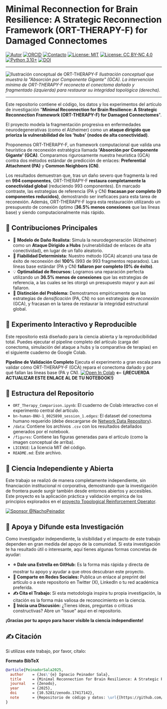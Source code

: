 # Minimal Reconnection for Brain Resilience: A Strategic Reconnection Framework (ORT-THERAPY-F) for Damaged Connectomes

[![Autor](https://img.shields.io/badge/Autor-Jos%C3%A9%20Ignacio%20Peinador%20Sala-lightgrey.svg)](https://orcid.org/0009-0008-1822-3452)
[![ORCID](https://img.shields.io/badge/ORCID-0009--0008--1822--3452-A6CE39.svg?logo=orcid&logoColor=white)](https://orcid.org/0009-0008-1822-3452)
[![Contacto](https://img.shields.io/badge/Contacto-joseignacio.peinador@gmail.com-007BFF.svg)](mailto:joseignacio.peinador@gmail.com)
[![License: MIT](https://img.shields.io/badge/License-MIT-blue.svg)](https://opensource.org/licenses/MIT)
[![License: CC BY-NC 4.0](https://img.shields.io/badge/License-CC%20BY--NC%204.0-lightgrey.svg)](https://creativecommons.org/licenses/by-nc/4.0/)
[![Python 3.10+](https://img.shields.io/badge/python-3.10+-blue.svg)](https://www.python.org/downloads/)
[![DOI](https://zenodo.org/badge/DOI/10.5281/zenodo.17417142.svg)](https://doi.org/10.5281/zenodo.17417142)

---

![Ilustración conceptual de ORT-THERAPY-F](httpsEntry_Image.jpg)
*Ilustración conceptual que muestra la "Absorción por Componente Gigante" (GCA). La intervención mínima de ORT-THERAPY-F reconecta el conectoma dañado y fragmentado (izquierda) para restaurar su integridad topológica (derecha).*

---

Este repositorio contiene el código, los datos y los experimentos del artículo de investigación "**Minimal Reconnection for Brain Resilience: A Strategic Reconnection Framework (ORT-THERAPY-F) for Damaged Connectomes**".

El proyecto modela la fragmentación progresiva en enfermedades neurodegenerativas (como el Alzheimer) como un **ataque dirigido que prioriza la vulnerabilidad de los 'hubs' (nodos de alta conectividad)**.

Proponemos ORT-THERAPY-F, un framework computacional que valida una heurística de reconexión estratégica llamada **'Absorción por Componente Gigante' (GCA)**. Comparamos rigurosamente nuestra heurística (GCA) contra dos métodos estándar de predicción de enlaces: **Preferential Attachment (PA)** y **Common Neighbors (CN)**.

Los resultados demuestran que, tras un daño severo que fragmenta la red en **994 componentes**, ORT-THERAPY-F **restaura completamente la conectividad global** (reduciendo 993 componentes). En marcado contraste, las estrategias de referencia (PA y CN) **fracasan por completo (0 componentes reducidos)**, demostrando ser ineficaces para esta tarea de reconexión. Además, ORT-THERAPY-F logra esta restauración utilizando un presupuesto de conexión óptimo (**36.5% menos conexiones** que las líneas base) y siendo computacionalmente más rápido.

## 🎯 Contribuciones Principales
* 🧠 **Modelo de Daño Realista:** Simula la neurodegeneración (Alzheimer) como un **Ataque Dirigido a Hubs** (vulnerabilidad de enlaces de alta conectividad), en lugar de un fallo aleatorio.
* 💯 **Fiabilidad Determinista:** Nuestro método (GCA) alcanzó una tasa de éxito de reconexión del **100%** (993 de 993 fragmentos reparados). Las líneas base estándar (PA y CN) **fallaron por completo (0% de éxito)**.
* 💡 **Optimalidad de Recursos:** Logramos una reparación perfecta utilizando un **36.5% menos de conexiones** que las estrategias de referencia, a las cuales se les otorgó un presupuesto mayor y aun así fallaron.
* 🔬 **Distinción del Problema:** Demostramos empíricamente que las estrategias de *densificación* (PA, CN) no son estrategias de *reconexión* (GCA), y fracasan en la tarea de restaurar la integridad estructural global.

## 🔬 Experimento Interactivo y Reproducible
Este repositorio está diseñado para la ciencia abierta y la reproducibilidad total. Puedes ejecutar el pipeline completo del artículo (carga del conectoma, simulación del ataque a hubs y la comparativa de terapias) en el siguiente cuaderno de Google Colab.

**Pipeline de Validación Completo**
Ejecuta el experimento a gran escala para validar cómo ORT-THERAPY-F (GCA) repara el conectoma dañado y por qué fallan las líneas base (PA y CN).
[![Open In Colab](https://colab.research.google.com/assets/colab-badge.svg)](https://colab.research.google.com/drive/1v_N-qO_q-Tj1iG2g2e_wY_xKjWq-Z2qB) **<-- (¡RECUERDA ACTUALIZAR ESTE ENLACE AL DE TU NOTEBOOK!)**

## 📂 Estructura del Repositorio
* `ORT_Therapy_Comparison.ipynb`: El cuaderno de Colab interactivo con el experimento central del artículo.
* `bn-human-BNU-1_0025890_session_1.edges`: El dataset del conectoma humano requerido (debe descargarse de [Network Data Repository](https://networkrepository.com/bn-human-BNU-1-0025890-session-1.php)).
* `/data`: Contiene los archivos `.csv` con los resultados detallados generados por el notebook.
* `/figures`: Contiene las figuras generadas para el artículo (como la imagen conceptual de arriba).
* `LICENSE`: La licencia MIT del código.
* `README.md`: Este archivo.

## 🔬 Ciencia Independiente y Abierta
Este trabajo se realizó de manera completamente independiente, sin financiación institucional ni corporativa, demostrando que la investigación de frontera puede surgir también desde entornos abiertos y accesibles. Este proyecto es la aplicación práctica y validación empírica de los principios explorados en el [proyecto Topological Reinforcement Operator](https://github.com/NachoPeinador/Topological-Reinforcement-Operator).

[![Sponsor @NachoPeinador](https://img.shields.io/badge/Sponsor-%E2%9D%A4-%23db61a2.svg)](https://github.com/sponsors/NachoPeinador)

## 🚀 Apoya y Difunde esta Investigación
Como investigador independiente, la visibilidad y el impacto de este trabajo dependen en gran medida del apoyo de la comunidad. Si esta investigación te ha resultado útil o interesante, aquí tienes algunas formas concretas de ayudar:

* **⭐️ Dale una Estrella en GitHub:** Es la forma más rápida y directa de mostrar tu apoyo y ayudar a que otros descubran este proyecto.
* **🔄 Comparte en Redes Sociales:** Publica un enlace al preprint del artículo o a este repositorio en Twitter (X), LinkedIn o tu red académica preferida.
* **✍️ Cita el Trabajo:** Si esta metodología inspira tu propia investigación, la citación es la forma más valiosa de reconocimiento en la ciencia.
* **💬 Inicia una Discusión:** ¿Tienes ideas, preguntas o críticas constructivas? Abre un "Issue" aquí en el repositorio.

**¡Gracias por tu apoyo para hacer visible la ciencia independiente!**

## ✍️ Citación
Si utilizas este trabajo, por favor, cítalo:

**Formato BibTeX**
```bibtex
@article{PeinadorSala2025,
  author    = {Jos\'{e} Ignacio Peinador Sala},
  title     = {Minimal Reconnection for Brain Resilience: A Strategic Reconnection Framework (ORT-THERAPY-F) for Damaged Connectomes},
  journal   = {Zenodo},
  year      = {2025},
  doi       = {10.5281/zenodo.17417142},
  note      = {Repositorio de código y datos: \url{[https://github.com/NachoPeinador/Minimal-Reconnection-for-Brain-Resilience](https://github.com/NachoPeinador/Minimal-Reconnection-for-Brain-Resilience)}}
}
